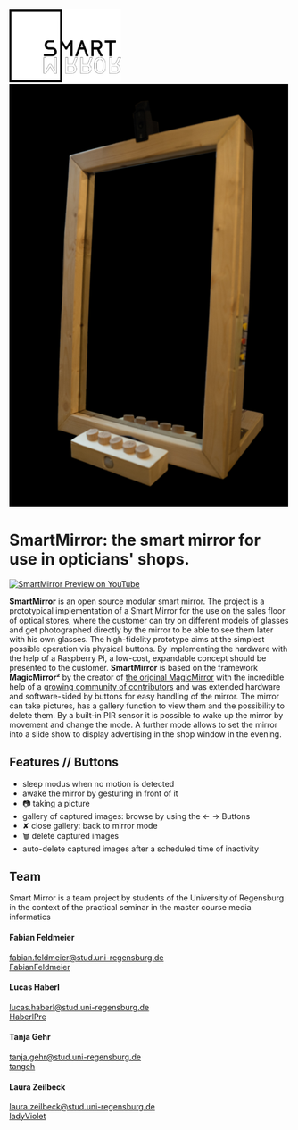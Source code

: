 <img src="images/SmartMirrorLogo100dpi.png" alt="smart-mirror-logo" width="200"/>
<img src="images/DSC00963.jpg" alt="smart-mirror-picture" width="500"/>

# SmartMirror: the smart mirror for use in opticians' shops.
[![SmartMirror Preview on YouTube](https://img.youtube.com/vi/nZDgbsyzHV8.jpg)](https://www.youtube.com/watch?v=nZDgbsyzHV8)

**SmartMirror** is an open source modular smart mirror. The project is a prototypical implementation of a Smart Mirror for the use on the sales floor of optical stores, where the customer can try on different models of glasses and get photographed directly by the mirror to be able to see them later with his own glasses. The high-fidelity prototype aims at the simplest possible operation via physical buttons. By implementing the hardware with the help of a Raspberry Pi, a low-cost, expandable concept should be presented to the customer. **SmartMirror** is based on the framework **MagicMirror²** by the creator of [the original MagicMirror](https://michaelteeuw.nl/tagged/magicmirror) with the incredible help of a [growing community of contributors](https://github.com/MichMich/MagicMirror/graphs/contributors) and was extended hardware and software-sided by buttons for easy handling of the mirror. The mirror can take pictures, has a gallery function to view them and the possibility to delete them. By a built-in PIR sensor it is possible to wake up the mirror by movement and change the mode. A further mode allows to set the mirror into a slide show to display advertising in the shop window in the evening.

## Features // Buttons

- sleep modus when no motion is detected
- awake the mirror by gesturing in front of it
- 📷 taking a picture
- gallery of captured images: browse by using the  ← → Buttons
- ✘ close gallery: back to mirror mode
- 🗑️ delete captured images
- auto-delete captured images after a scheduled time of inactivity

## Team

Smart Mirror is a team project by students of the University of Regensburg in the context of the practical seminar in the master course media informatics

#### Fabian Feldmeier
fabian.feldmeier@stud.uni-regensburg.de<br>
[FabianFeldmeier](https://github.com/FabianFeldmeier)<br>

#### Lucas Haberl
lucas.haberl@stud.uni-regensburg.de<br>
[HaberlPre](https://github.com/HaberlPre)<br>


#### Tanja Gehr
tanja.gehr@stud.uni-regensburg.de<br>
[tangeh](https://github.com/tangeh)<br>

#### Laura Zeilbeck
laura.zeilbeck@stud.uni-regensburg.de<br>
[ladyViolet](https://github.com/ladyViolet)<br>
